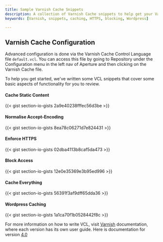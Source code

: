 ```yaml
---
title: Sample Varnish Cache Snippets
description: A collection of Varnish Cache snippets to help get your Varnish Cache proxy up and running.
keywords: [Varnish, snippets, caching, HTTPS, blocking, Wordpress]

---
```


## Varnish Cache Configuration

Advanced configuration is done via the Varnish Cache Control Language file `default.vcl`. You can access this file by going to Repository under the Configuration menu in the left nav of Aperture and then clicking on the Varnish Cache file.

To help you get started, we've written some VCL snippets that cover some basic aspects of functionality for you to review.

#### Cache Static Content

{{< gist section-io-gists 2a9e40238fffec56d3be >}}

#### Normalise Accept-Encoding

{{< gist section-io-gists 8ea78c06271d7e824431 >}}

#### Enforce HTTPS

{{< gist section-io-gists 02dba4113b8caf5da473 >}}

#### Block Access

{{< gist section-io-gists 12e0e35369e3b95ed996 >}}

#### Cache Everything

{{< gist section-io-gists 56391f3af9dff65dda36 >}}

#### Wordpress Caching

{{< gist section-io-gists 1a1ca70f1b0528442f8c >}}

For more information on how to write VCL, visit [Varnish](https://www.varnish-cache.org) documentation, where each version has its own user guide. Here is documentation for version [4.0](https://www.varnish-cache.org/docs/4.0/users-guide/vcl.html)
